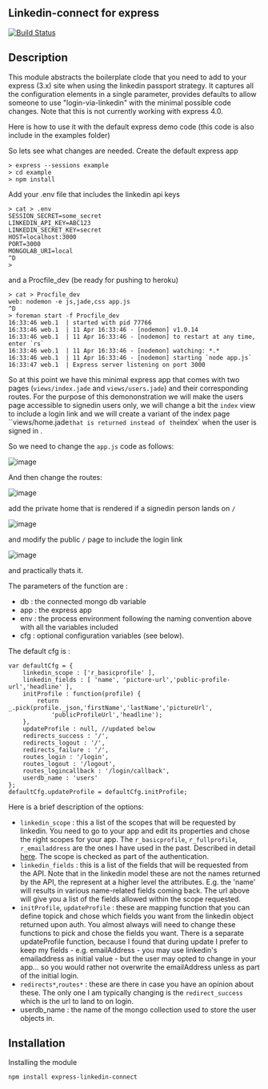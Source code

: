 Linkedin-connect for express
--
[![Build Status](https://travis-ci.org/ogt/express-linkedin-connect.png)](https://travis-ci.org/ogt/express-linkedin-connect)

## Description

This module abstracts the boilerplate clode that you need to add to your express (3.x) site when using the linkedin passport strategy.
It captures all the configuration elements in a single parameter, provides defaults to allow someone to use "login-via-linkedin" with the minimal possible code changes.
Note that this is not currently working with express 4.0.

Here is how to use it with the default express demo code (this code is also include in the examples folder)

So lets see what changes are needed.
Create the default express app
```
> express --sessions example
> cd example
> npm install
```
Add your .env file that includes the linkedin api keys
```
> cat > .env
SESSION_SECRET=some_secret
LINKEDIN_API_KEY=ABC123
LINKEDIN_SECRET_KEY=secret
HOST=localhost:3000
PORT=3000
MONGOLAB_URI=local
^D
> 
```
and a Procfile_dev (be ready for pushing to heroku)
```
> cat > Procfile_dev
web: nodemon -e js,jade,css app.js
^D
> foreman start -f Procfile_dev 
16:33:46 web.1  | started with pid 77766
16:33:46 web.1  | 11 Apr 16:33:46 - [nodemon] v1.0.14
16:33:46 web.1  | 11 Apr 16:33:46 - [nodemon] to restart at any time, enter `rs`
16:33:46 web.1  | 11 Apr 16:33:46 - [nodemon] watching: *.*
16:33:46 web.1  | 11 Apr 16:33:46 - [nodemon] starting `node app.js`
16:33:47 web.1  | Express server listening on port 3000
```
So at this point we have this minimal express app that comes with two pages (`views/index.jade` and `views/users.jade`) and their corresponding routes.
For the purpose of this demononstration we will make the users page accessible to signedin users only, we will change a bit the `index` view to include a login link and we will create a variant of the index page ``views/home.jade` that is returned instead of the `index` when the user is signed in .

So we need to change the `app.js` code as follows:

![image](https://cloud.githubusercontent.com/assets/153419/2686021/d5986168-c1df-11e3-84b9-e5e429ced238.png)

And then change the routes:

![image](https://cloud.githubusercontent.com/assets/153419/2686023/db893e1c-c1df-11e3-9c8b-674280947c04.png)

add the private home that is rendered if a signedin person lands on `/`

![image](https://cloud.githubusercontent.com/assets/153419/2686024/e1a581c0-c1df-11e3-9ae2-cace308df7a6.png)

and modify the public `/` page to include the login link

![image](https://cloud.githubusercontent.com/assets/153419/2686025/e6a3125a-c1df-11e3-83aa-545636fcb99e.png)


and practically thats it.

The parameters of the function are :
 - db : the connected mongo db variable
 - app : the express app
 - env : the process environment following the naming convention above with all the variables included
 - cfg : optional configuration variables (see below).

The default cfg is :

```
var defaultCfg = {
    linkedin_scope : ['r_basicprofile' ],
    linkedin_fields : [ 'name', 'picture-url','public-profile-url','headline' ],
    initProfile : function(profile) {
        return _.pick(profile._json,'firstName','lastName','pictureUrl',
            'publicProfileUrl','headline');
    },
    updateProfile : null, //updated below
    redirects_success : '/',
    redirects_logout : '/',
    redirects_failure : '/',
    routes_login : '/login',
    routes_logout : '/logout',
    routes_logincallback : '/login/callback',
    userdb_name : 'users'
};
defaultCfg.updateProfile = defaultCfg.initProfile;
```

Here is a brief description of the options:

- `linkedin_scope` : this a list of the scopes that will be requested by linkedin. You need to go to your app and edit its properties and chose the right scopes for your app. The `r_basicprofile`, `r_fullprofile`, `r_emailaddress` are the ones I have used in the past. Described in detail [here](https://developer.linkedin.com/documents/profile-fields). The scope is checked as part of the authentication.
- `linkedin_fields` : this is a list of the fields that will be requested from the API. Note that in the linkedin model these are not the names returned by the API, the represent at a higher level the attributes. E.g. the 'name' will results in various name-related fields coming back. The url above will give you a list of the fields allowed within the scope requested.
- `initProfile`, `updateProfile` : these are mapping function that you can define topick and chose which fields you want from the linkedin object returned upon auth. You almost always will need to change these functions to pick and chose the fields you want. There is a separate updateProfile function, because I found that during update I prefer to keep my fields - e.g. emailAddress - you may use linkedin's emailaddress as initial value - but the user may opted to change in your app... so you would rather not overwrite the emailAddress unless as part of the initial login.
- `redirects*`,`routes*` : these are there in case you have an opinion about these.
The only one I am typically changing is the `redirect_success` which is the url to land to on login.
- userdb_name : the name of the mongo collection used to store the user objects in.

## Installation 

Installing the module
```
npm install express-linkedin-connect
```
